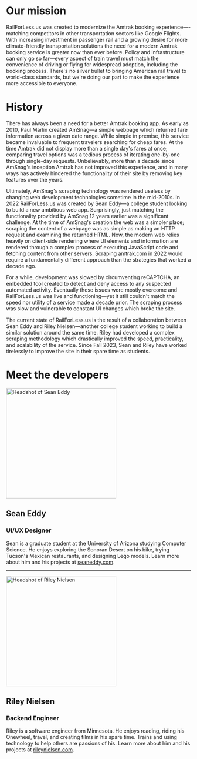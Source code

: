 # Our mission

RailForLess.us was created to modernize the Amtrak booking
experience—-matching competitors in other transportation sectors like
Google Flights. With increasing investment in passenger rail and a
growing desire for more climate-friendly transportation solutions the
need for a modern Amtrak booking service is greater now than ever
before. Policy and infrastructure can only go so far—every aspect of
train travel must match the convenience of driving or flying for
widespread adoption, including the booking process. There's no silver
bullet to bringing American rail travel to world-class standards, but
we're doing our part to make the experience more accessible to
everyone.

# History

There has always been a need for a better Amtrak booking app. As early
as 2010, Paul Marlin created AmSnag—a simple webpage which returned
fare information across a given date range. While simple in premise,
this service became invaluable to frequent travelers searching for
cheap fares. At the time Amtrak did not display more than a single
day's fares at once; comparing travel options was a tedious process of
iterating one-by-one through single-day requests. Unbelievably, more
than a decade since AmSnag's inception Amtrak has not improved this
experience, and in many ways has actively hindered the functionality
of their site by removing key features over the years.

Ultimately, AmSnag's scraping technology was rendered useless by
changing web development technologies sometime in the mid-2010s. In
2022 RailForLess.us was created by Sean Eddy—a college student looking
to build a new ambitious web app. Surprisingly, just matching the
functionality provided by AmSnag 12 years earlier was a significant
challenge. At the time of AmSnag's creation the web was a simpler
place; scraping the content of a webpage was as simple as making an
HTTP request and examining the returned HTML. Now, the modern web
relies heavily on client-side rendering where UI elements and
information are rendered through a complex process of executing
JavaScript code and fetching content from other servers. Scraping
amtrak.com in 2022 would require a fundamentally different approach
than the strategies that worked a decade ago.

For a while, development was slowed by circumventing reCAPTCHA, an
embedded tool created to detect and deny access to any suspected
automated activity. Eventually these issues were mostly overcome and
RailForLess.us was live and functioning—yet it still couldn't match
the speed nor utility of a service made a decade prior. The scraping
process was slow and vulnerable to constant UI changes which broke the
site.

The current state of RailForLess.us is the result of a collaboration
between Sean Eddy and Riley Nielsen—another college student working to
build a similar solution around the same time. Riley had developed a
complex scraping methodology which drastically improved the speed,
practicality, and scalability of the service. Since Fall 2023, Sean
and Riley have worked tirelessly to improve the site in their spare
time as students.

# Meet the developers

<img alt="Headshot of Sean Eddy" height="300" src="https://github.com/tikkisean/rail-for-less/blob/main/public/images/sean-headshot.png" width="300">

## Sean Eddy

### UI/UX Designer

Sean is a graduate student at the University of Arizona studying
Computer Science. He enjoys exploring the Sonoran Desert on his
bike, trying Tucson's Mexican restaurants, and designing Lego
models. Learn more about him and his projects at
[seaneddy.com](https://seaneddy.com/).

---

<img alt="Headshot of Riley Nielsen" height="300" src="https://github.com/tikkisean/rail-for-less/blob/main/public/images/riley-headshot.jpg" width="300">

## Riley Nielsen

### Backend Engineer

Riley is a software engineer from Minnesota. He enjoys reading,
riding his Onewheel, travel, and creating films in his spare time.
Trains and using technology to help others are passions of his.
Learn more about him and his projects at
[rileynielsen.com](https://rileynielsen.com/).
